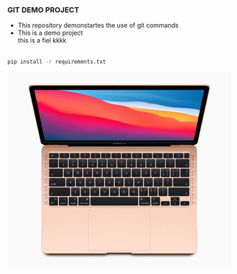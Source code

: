 ### GIT DEMO PROJECT

- This repository demonstartes the use of git commands
- This is a demo project \
  this is a fiel
  kkkk

```bash

pip install -r requirements.txt
```

![GIT DEMO ](./screenshots/apple.jpg)

